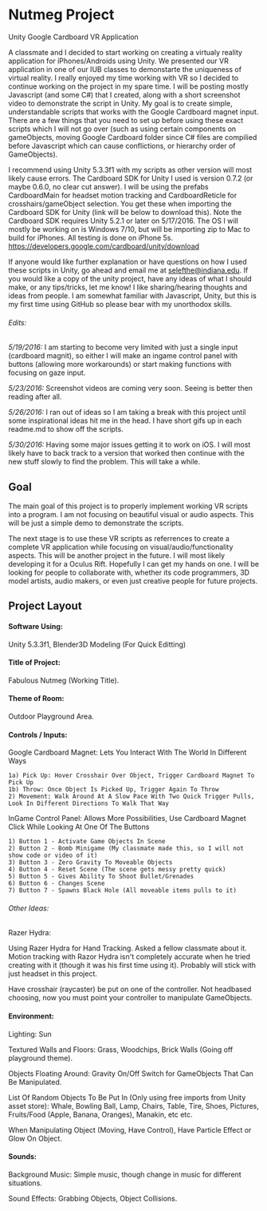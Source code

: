 # Nutmeg Project
Unity Google Cardboard VR Application

A classmate and I decided to start working on creating a virtualy reality application for iPhones/Androids using Unity. We presented our VR application in one of our IUB classes to demonstarte the uniqueness of virtual reality. I really enjoyed my time working with VR so I decided to continue working on the project in my spare time. I will be posting mostly Javascript (and some C#) that I created, along with a short screenshot video to demonstrate the script in Unity. My goal is to create simple, understandable scripts that works with the Google Cardboard magnet input. There are a few things that you need to set up before using these exact scripts which I will not go over (such as using certain components on gameObjects, moving Google Cardboard folder since C# files are compilied before Javascript which can cause conflictions, or hierarchy order of GameObjects). 

I recommend using Unity 5.3.3f1 with my scripts as other version will most likely cause errors. The Cardboard SDK for Unity I used is version 0.7.2 (or maybe 0.6.0, no clear cut answer). I will be using the prefabs CardboardMain for headset motion tracking and CardboardReticle for crosshairs/gameObject selection. You get these when importing the Cardboard SDK for Unity (link will be below to download this). Note the Cardboard SDK requires Unity 5.2.1 or later on 5/17/2016. The OS I will mostly be working on is Windows 7/10, but will be importing zip to Mac to build for iPhones. All testing is done on iPhone 5s.
https://developers.google.com/cardboard/unity/download

If anyone would like further explanation or have questions on how I used these scripts in Unity, go ahead and email me at selefthe@indiana.edu. If you would like a copy of the unity project, have any ideas of what I should make, or any tips/tricks, let me know! I like sharing/hearing thoughts and ideas from people. I am somewhat familiar with Javascript, Unity, but this is my first time using GitHub so please bear with my unorthodox skills. 

###### Edits:

*5/19/2016:* I am starting to become very limited with just a single input (cardboard magnit), so either I will make an ingame control panel with buttons (allowing more workarounds) or start making functions with focusing on gaze input. 

*5/23/2016:* Screenshot videos are coming very soon. Seeing is better then reading after all. 
	
*5/26/2016:* I ran out of ideas so I am taking a break with this project until some inspirational ideas hit me in the head. I have short gifs up in each readme.md to show off the scripts. 

*5/30/2016:* Having some major issues getting it to work on iOS. I will most likely have to back track to a version that worked then continue with the new stuff slowly to find the problem. This will take a while.


## Goal

The main goal of this project is to properly implement working VR scripts into a program. I am not focusing on beautiful visual or audio aspects. This will be just a simple demo to demonstrate the scripts.

The next stage is to use these VR scripts as referrences to create a complete VR application while focusing on visual/audio/functionality aspects. This will be another project in the future. I will most likely developing it for a Oculus Rift. Hopefully I can get my hands on one. I will be looking for people to collaborate with, whether its code programmers, 3D model artists, audio makers, or even just creative people for future projects.

## Project Layout

#### Software Using: 
Unity 5.3.3f1, Blender3D Modeling (For Quick Editting)

#### Title of Project: 
Fabulous Nutmeg (Working Title).

#### Theme of Room:
Outdoor Playground Area.

#### Controls / Inputs:
	
Google Cardboard Magnet: Lets You Interact With The World In Different Ways
	
	1a) Pick Up: Hover Crosshair Over Object, Trigger Cardboard Magnet To Pick Up
	1b) Throw: Once Object Is Picked Up, Trigger Again To Throw
	2) Movement: Walk Around At A Slow Pace With Two Quick Trigger Pulls, Look In Different Directions To Walk That Way

InGame Control Panel: Allows More Possibilities, Use Cardboard Magnet Click While Looking At One Of The Buttons

	1) Button 1 - Activate Game Objects In Scene
	2) Button 2 - Bomb Minigame (My classmate made this, so I will not show code or video of it)
	3) Button 3 - Zero Gravity To Moveable Objects
	4) Button 4 - Reset Scene (The scene gets messy pretty quick)
	5) Button 5 - Gives Ability To Shoot Bullet/Grenades 
	6) Button 6 - Changes Scene
	7) Button 7 - Spawns Black Hole (All moveable items pulls to it)

###### Other Ideas:

Razer Hydra: 

Using Razer Hydra for Hand Tracking. Asked a fellow classmate about it. Motion tracking with Razor Hydra isn't completely accurate when he tried creating with it (though it was his first time using it). Probably will stick with just headset in this project.

Have crosshair (raycaster) be put on one of the controller. Not headbased choosing, now you must point your controller to manipulate GameObjects.

#### Environment:

Lighting: Sun

Textured Walls and Floors: Grass, Woodchips, Brick Walls (Going off playground theme).

Objects Floating Around: Gravity On/Off Switch for GameObjects That Can Be Manipulated.

List Of Random Objects To Be Put In (Only using free imports from Unity asset store): 
	Whale,
	Bowling Ball,
	Lamp,
	Chairs,
	Table,
	Tire,
	Shoes,
	Pictures,
	Fruits/Food (Apple, Banana, Oranges),
	Manakin,
	etc etc.

When Manipulating Object (Moving, Have Control), Have Particle Effect or Glow On Object.
    
    
#### Sounds:

Background Music: Simple music, though change in music for different situations.

Sound Effects: Grabbing Objects, Object Collisions.
